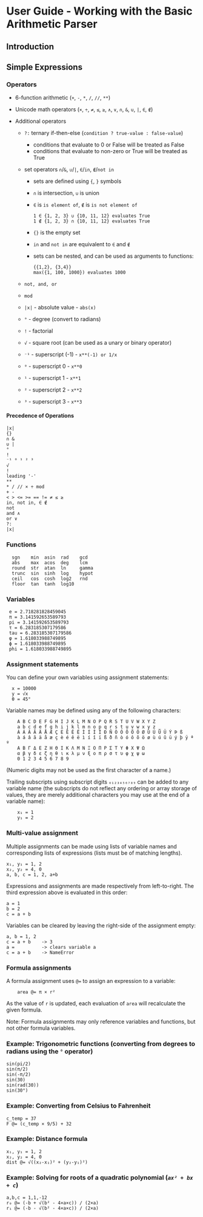 # User Guide - Working with the Basic Arithmetic Parser

## Introduction

## Simple Expressions

### Operators

- 6-function arithmetic (`+`, `-`, `*`, `/`, `//`, `**`)

- Unicode math operators (`×`, `÷`, `≠`, `≤`, `≥`, `∧`, `∨`, `∩`, `&`, `∪`, `|`, `∈`, `∉`)

- Additional operators

  - `?:` ternary if-then-else (`condition ? true-value : false-value`)
    - conditions that evaluate to 0 or False will be treated as False
    - conditions that evaluate to non-zero or True will be treated as True

  - set operators `∩`/`&`, `∪`/`|`, `∈`/`in`, `∉`/`not in`
    - sets are defined using `{`, `}` symbols    
    - `∩` is intersection, `∪` is union
    - `∈` is `is element of`, `∉` is `is not element of`

          1 ∈ {1, 2, 3} ∪ {10, 11, 12} evaluates True
          1 ∉ {1, 2, 3} ∩ {10, 11, 12} evaluates True

    - `{}` is the empty set
    - `in` and `not in` are equivalent to `∈` and `∉`
    - sets can be nested, and can be used as arguments to functions:
    
          {{1,2}, {3,4}}
          max({1, 100, 1000}) evaluates 1000

  - `not, and, or`
  - `mod`
  - `|x|` - absolute value - `abs(x)`
  - `°` - degree (convert to radians)
  - `!` - factorial
  - `√` - square root (can be used as a unary or binary operator)
  - `⁻¹` - superscript (-1) - `x**(-1) or 1/x`
  - `⁰` - superscript 0 - `x**0`
  - `¹` - superscript 1 - `x**1`
  - `²` - superscript 2 - `x**2`
  - `³` - superscript 3 - `x**3`

#### Precedence of Operations

    |x|
    {}
    ∩ &
    ∪ |
    °
    !
    ⁻¹ ⁰ ¹ ² ³
    √
    !    
    leading '-'
    **
    * / // × ÷ mod
    + -
    < > <= >= == != ≠ ≤ ≥
    in, not in, ∈ ∉
    not
    and ∧
    or ∨
    ?:
    |x|

### Functions

      sgn    min  asin  rad    gcd
      abs    max  acos  deg    lcm
      round  str  atan  ln     gamma
      trunc  sin  sinh  log    hypot
      ceil   cos  cosh  log2   rnd
      floor  tan  tanh  log10

### Variables

     e = 2.718281828459045
     π = 3.141592653589793
     pi = 3.141592653589793
     τ = 6.283185307179586
     tau = 6.283185307179586
     φ = 1.618033988749895
     ϕ = 1.618033988749895
     phi = 1.618033988749895

### Assignment statements

You can define your own variables using assignment statements:

      x = 10000
      y = √x
      θ = 45°

Variable names may be defined using any of the following characters:

        A B C D E F G H I J K L M N O P Q R S T U V W X Y Z
        a b c d e f g h i j k l m n o p q r s t u v w x y z _
        À Á Â Ã Ä Å Æ Ç È É Ê Ë Ì Í Î Ï Ð Ñ Ò Ó Ô Õ Ö Ø Ù Ú Û Ü Ý Þ ß
        à á â ã ä å æ ç è é ê ë ì í î ï ß ð ñ ò ó ô õ ö ø ù ú û ü ý þ ÿ ª º
        Α Β Γ Δ Ε Ζ Η Θ Ι Κ Λ Μ Ν Ξ Ο Π Ρ Σ Τ Υ Φ Χ Ψ Ω
        α β γ δ ε ζ η θ ι κ λ μ ν ξ ο π ρ σ τ υ φ χ ψ ω
        0 1 2 3 4 5 6 7 8 9

(Numeric digits may not be used as the first character of a name.)

Trailing subscripts using subscript digits `₀₁₂₃₄₅₆₇₈₉` can be added to any variable 
name (the subscripts do
not reflect any ordering or array storage of values, they are merely additional 
characters you may use at the end of a variable name):
  
        x₁ = 1
        y₁ = 2


### Multi-value assignment

Multiple assignments can be made using lists of variable names and
corresponding lists of expressions (lists must be of matching lengths).

    x₁, y₁ = 1, 2
    x₂, y₂ = 4, 0
    a, b, c = 1, 2, a+b

Expressions and assignments are made respectively from left-to-right. The
third expression above is evaluated in this order:

    a = 1
    b = 2
    c = a + b

Variables can be cleared by leaving the right-side of the assignment empty:

    a, b = 1, 2
    c = a + b    -> 3
    a =          -> clears variable a
    c = a + b    -> NameError

### Formula assignments

A formula assignment uses `@=` to assign an expression to a variable:

        area @= π × r²

As the value of `r` is updated, each evaluation of `area` will recalculate the given formula.

Note: Formula assignments may only reference variables and functions, but
not other formula variables.


### Example: Trigonometric functions (converting from degrees to radians using the `°` operator)

    sin(pi/2)
    sin(π/2)
    sin(-π/2)
    sin(30)
    sin(rad(30))
    sin(30°)

### Example: Converting from Celsius to Fahrenheit

    c_temp = 37
    F @= (c_temp × 9/5) + 32

### Example: Distance formula

    x₁, y₁ = 1, 2
    x₂, y₂ = 4, 0
    dist @= √((x₂-x₁)² + (y₂-y₁)²)

### Example: Solving for roots of a quadratic polynomial (_`ax² + bx + c`_)

    a,b,c = 1,1,-12
    r₀ @= (-b + √(b² - 4×a×c)) / (2×a)
    r₁ @= (-b - √(b² - 4×a×c)) / (2×a)
